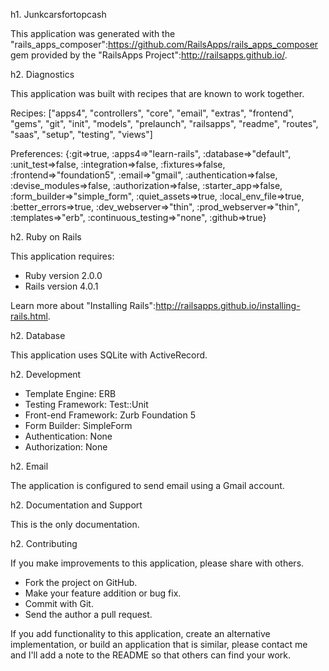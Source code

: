 h1. Junkcarsfortopcash

This application was generated with the "rails_apps_composer":https://github.com/RailsApps/rails_apps_composer gem provided by the "RailsApps Project":http://railsapps.github.io/.

h2. Diagnostics

This application was built with recipes that are known to work together.




Recipes:
["apps4", "controllers", "core", "email", "extras", "frontend", "gems", "git", "init", "models", "prelaunch", "railsapps", "readme", "routes", "saas", "setup", "testing", "views"]

Preferences:
{:git=>true, :apps4=>"learn-rails", :database=>"default", :unit_test=>false, :integration=>false, :fixtures=>false, :frontend=>"foundation5", :email=>"gmail", :authentication=>false, :devise_modules=>false, :authorization=>false, :starter_app=>false, :form_builder=>"simple_form", :quiet_assets=>true, :local_env_file=>true, :better_errors=>true, :dev_webserver=>"thin", :prod_webserver=>"thin", :templates=>"erb", :continuous_testing=>"none", :github=>true}

h2. Ruby on Rails

This application requires:

* Ruby version 2.0.0
* Rails version 4.0.1

Learn more about "Installing Rails":http://railsapps.github.io/installing-rails.html.

h2. Database

This application uses SQLite with ActiveRecord.

h2. Development

* Template Engine: ERB
* Testing Framework: Test::Unit
* Front-end Framework: Zurb Foundation 5
* Form Builder: SimpleForm
* Authentication: None
* Authorization: None

h2. Email

The application is configured to send email using a Gmail account.


h2. Documentation and Support

This is the only documentation.


h2. Contributing

If you make improvements to this application, please share with others.

* Fork the project on GitHub.
* Make your feature addition or bug fix.
* Commit with Git.
* Send the author a pull request.

If you add functionality to this application, create an alternative implementation, or build an application that is similar, please contact me and I'll add a note to the README so that others can find your work.


